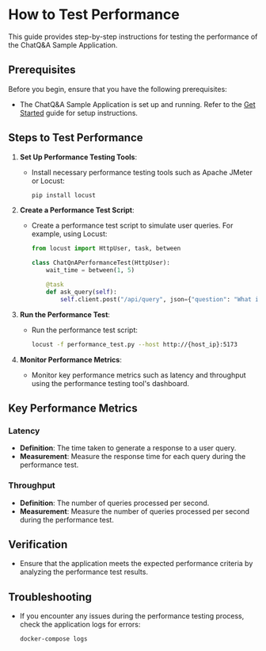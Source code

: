 # How to Test Performance

This guide provides step-by-step instructions for testing the performance of the ChatQ&A Sample Application.

## Prerequisites
Before you begin, ensure that you have the following prerequisites:
- The ChatQ&A Sample Application is set up and running. Refer to the [Get Started](./get-started.md) guide for setup instructions.

## Steps to Test Performance

1. **Set Up Performance Testing Tools**:
    - Install necessary performance testing tools such as Apache JMeter or Locust:
      ```bash
      pip install locust
      ```

2. **Create a Performance Test Script**:
    - Create a performance test script to simulate user queries. For example, using Locust:
      ```python
      from locust import HttpUser, task, between

      class ChatQnAPerformanceTest(HttpUser):
          wait_time = between(1, 5)

          @task
          def ask_query(self):
              self.client.post("/api/query", json={"question": "What is the capital of France?"})
      ```

3. **Run the Performance Test**:
    - Run the performance test script:
      ```bash
      locust -f performance_test.py --host http://{host_ip}:5173
      ```

4. **Monitor Performance Metrics**:
    - Monitor key performance metrics such as latency and throughput using the performance testing tool's dashboard.

## Key Performance Metrics

### Latency
- **Definition**: The time taken to generate a response to a user query.
- **Measurement**: Measure the response time for each query during the performance test.

### Throughput
- **Definition**: The number of queries processed per second.
- **Measurement**: Measure the number of queries processed per second during the performance test.

## Verification
- Ensure that the application meets the expected performance criteria by analyzing the performance test results.

## Troubleshooting
- If you encounter any issues during the performance testing process, check the application logs for errors:
  ```bash
  docker-compose logs
  ```


